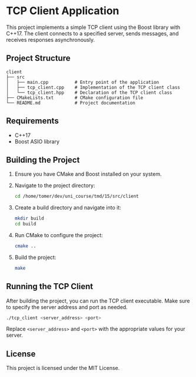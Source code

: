 # TCP Client Application

This project implements a simple TCP client using the Boost library with C++17. The client connects to a specified server, sends messages, and receives responses asynchronously.

## Project Structure

```
client
├── src
│   ├── main.cpp          # Entry point of the application
│   ├── tcp_client.cpp    # Implementation of the TCP client class
│   └── tcp_client.hpp    # Declaration of the TCP client class
├── CMakeLists.txt        # CMake configuration file
└── README.md             # Project documentation
```

## Requirements

- C++17
- Boost ASIO library

## Building the Project

1. Ensure you have CMake and Boost installed on your system.
2. Navigate to the project directory:

   ```bash
   cd /home/tomer/dev/uni_course/tmd/15/src/client
   ```

3. Create a build directory and navigate into it:

   ```bash
   mkdir build
   cd build
   ```

4. Run CMake to configure the project:

   ```bash
   cmake ..
   ```

5. Build the project:

   ```bash
   make
   ```

## Running the TCP Client

After building the project, you can run the TCP client executable. Make sure to specify the server address and port as needed.

```bash
./tcp_client <server_address> <port>
```

Replace `<server_address>` and `<port>` with the appropriate values for your server. 

## License

This project is licensed under the MIT License.